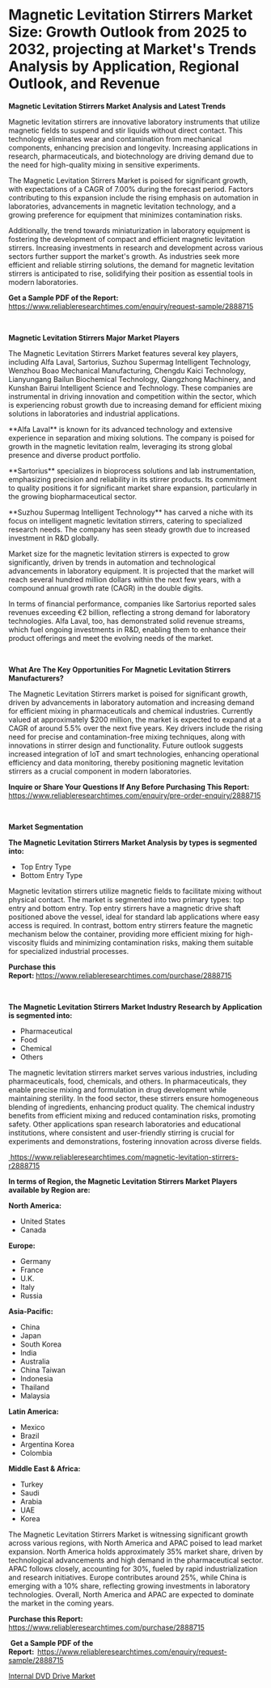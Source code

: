 <p><h1>Magnetic Levitation Stirrers Market Size: Growth Outlook from 2025 to 2032, projecting at Market's Trends Analysis by Application, Regional Outlook, and Revenue</h1></p><p><strong>Magnetic Levitation Stirrers Market Analysis and Latest Trends</strong></p>
<p><p>Magnetic levitation stirrers are innovative laboratory instruments that utilize magnetic fields to suspend and stir liquids without direct contact. This technology eliminates wear and contamination from mechanical components, enhancing precision and longevity. Increasing applications in research, pharmaceuticals, and biotechnology are driving demand due to the need for high-quality mixing in sensitive experiments.</p><p>The Magnetic Levitation Stirrers Market is poised for significant growth, with expectations of a CAGR of 7.00% during the forecast period. Factors contributing to this expansion include the rising emphasis on automation in laboratories, advancements in magnetic levitation technology, and a growing preference for equipment that minimizes contamination risks.</p><p>Additionally, the trend towards miniaturization in laboratory equipment is fostering the development of compact and efficient magnetic levitation stirrers. Increasing investments in research and development across various sectors further support the market's growth. As industries seek more efficient and reliable stirring solutions, the demand for magnetic levitation stirrers is anticipated to rise, solidifying their position as essential tools in modern laboratories.</p></p>
<p><strong>Get a Sample PDF of the Report:&nbsp;</strong> <a href="https://www.reliableresearchtimes.com/enquiry/request-sample/2888715?utm_campaign=3137&utm_medium=2&utm_source=Github&utm_content=ia&utm_term=14032025&utm_id=magnetic-levitation-stirrers">https://www.reliableresearchtimes.com/enquiry/request-sample/2888715</a></p>
<p>&nbsp;</p>
<p><strong>Magnetic Levitation Stirrers Major Market Players</strong></p>
<p><p>The Magnetic Levitation Stirrers Market features several key players, including Alfa Laval, Sartorius, Suzhou Supermag Intelligent Technology, Wenzhou Boao Mechanical Manufacturing, Chengdu Kaici Technology, Lianyungang Bailun Biochemical Technology, Qiangzhong Machinery, and Kunshan Bairui Intelligent Science and Technology. These companies are instrumental in driving innovation and competition within the sector, which is experiencing robust growth due to increasing demand for efficient mixing solutions in laboratories and industrial applications.</p><p>**Alfa Laval** is known for its advanced technology and extensive experience in separation and mixing solutions. The company is poised for growth in the magnetic levitation realm, leveraging its strong global presence and diverse product portfolio. </p><p>**Sartorius** specializes in bioprocess solutions and lab instrumentation, emphasizing precision and reliability in its stirrer products. Its commitment to quality positions it for significant market share expansion, particularly in the growing biopharmaceutical sector.</p><p>**Suzhou Supermag Intelligent Technology** has carved a niche with its focus on intelligent magnetic levitation stirrers, catering to specialized research needs. The company has seen steady growth due to increased investment in R&D globally.</p><p>Market size for the magnetic levitation stirrers is expected to grow significantly, driven by trends in automation and technological advancements in laboratory equipment. It is projected that the market will reach several hundred million dollars within the next few years, with a compound annual growth rate (CAGR) in the double digits.</p><p>In terms of financial performance, companies like Sartorius reported sales revenues exceeding €2 billion, reflecting a strong demand for laboratory technologies. Alfa Laval, too, has demonstrated solid revenue streams, which fuel ongoing investments in R&D, enabling them to enhance their product offerings and meet the evolving needs of the market.</p></p>
<p>&nbsp;</p>
<p><strong>What Are The Key Opportunities For Magnetic Levitation Stirrers Manufacturers?</strong></p>
<p><p>The Magnetic Levitation Stirrers market is poised for significant growth, driven by advancements in laboratory automation and increasing demand for efficient mixing in pharmaceuticals and chemical industries. Currently valued at approximately $200 million, the market is expected to expand at a CAGR of around 5.5% over the next five years. Key drivers include the rising need for precise and contamination-free mixing techniques, along with innovations in stirrer design and functionality. Future outlook suggests increased integration of IoT and smart technologies, enhancing operational efficiency and data monitoring, thereby positioning magnetic levitation stirrers as a crucial component in modern laboratories.</p></p>
<p><strong>Inquire or Share Your Questions If Any Before Purchasing This Report:</strong> <a href="https://www.reliableresearchtimes.com/enquiry/pre-order-enquiry/2888715?utm_campaign=3137&utm_medium=2&utm_source=Github&utm_content=ia&utm_term=14032025&utm_id=magnetic-levitation-stirrers">https://www.reliableresearchtimes.com/enquiry/pre-order-enquiry/2888715</a></p>
<p>&nbsp;</p>
<p><strong>Market Segmentation</strong></p>
<p><strong>The Magnetic Levitation Stirrers Market Analysis by types is segmented into:</strong></p>
<p><ul><li>Top Entry Type</li><li>Bottom Entry Type</li></ul></p>
<p><p>Magnetic levitation stirrers utilize magnetic fields to facilitate mixing without physical contact. The market is segmented into two primary types: top entry and bottom entry. Top entry stirrers have a magnetic drive shaft positioned above the vessel, ideal for standard lab applications where easy access is required. In contrast, bottom entry stirrers feature the magnetic mechanism below the container, providing more efficient mixing for high-viscosity fluids and minimizing contamination risks, making them suitable for specialized industrial processes.</p></p>
<p><strong>Purchase this Report:&nbsp;</strong><a href="https://www.reliableresearchtimes.com/purchase/2888715?utm_campaign=3137&utm_medium=2&utm_source=Github&utm_content=ia&utm_term=14032025&utm_id=magnetic-levitation-stirrers">https://www.reliableresearchtimes.com/purchase/2888715</a></p>
<p>&nbsp;</p>
<p><strong>The Magnetic Levitation Stirrers Market Industry Research by Application is segmented into:</strong></p>
<p><ul><li>Pharmaceutical</li><li>Food</li><li>Chemical</li><li>Others</li></ul></p>
<p><p>The magnetic levitation stirrers market serves various industries, including pharmaceuticals, food, chemicals, and others. In pharmaceuticals, they enable precise mixing and formulation in drug development while maintaining sterility. In the food sector, these stirrers ensure homogeneous blending of ingredients, enhancing product quality. The chemical industry benefits from efficient mixing and reduced contamination risks, promoting safety. Other applications span research laboratories and educational institutions, where consistent and user-friendly stirring is crucial for experiments and demonstrations, fostering innovation across diverse fields.</p></p>
<p><a href="https://www.reliableresearchtimes.com/magnetic-levitation-stirrers-r2888715?utm_campaign=3137&utm_medium=2&utm_source=Github&utm_content=ia&utm_term=14032025&utm_id=magnetic-levitation-stirrers">&nbsp;https://www.reliableresearchtimes.com/magnetic-levitation-stirrers-r2888715</a></p>
<p><strong>In terms of Region, the Magnetic Levitation Stirrers Market Players available by Region are:</strong></p>
<p>
    <p> <strong> North America: </strong>
        <ul>
            <li>United States</li>
            <li>Canada</li>
        </ul>
        </p> 
    <p> <strong> Europe: </strong>
        <ul>
            <li>Germany</li>
            <li>France</li>
            <li>U.K.</li>
            <li>Italy</li>
            <li>Russia</li>
        </ul>
        </p> 
    <p> <strong> Asia-Pacific: </strong>
        <ul>
            <li>China</li>
            <li>Japan</li>
            <li>South Korea</li>
            <li>India</li>
            <li>Australia</li>
            <li>China Taiwan</li>
            <li>Indonesia</li>
            <li>Thailand</li>
            <li>Malaysia</li>
        </ul>
        </p> 
    <p> <strong> Latin America: </strong>
        <ul>
            <li>Mexico</li>
            <li>Brazil</li>
            <li>Argentina Korea</li>
            <li>Colombia</li>
        </ul>
        </p> 
    <p> <strong> Middle East & Africa: </strong>
        <ul>
            <li>Turkey</li>
            <li>Saudi</li>
            <li>Arabia</li>
            <li>UAE</li>
            <li>Korea</li>
        </ul>
    </p>
    </p>
<p><p>The Magnetic Levitation Stirrers Market is witnessing significant growth across various regions, with North America and APAC poised to lead market expansion. North America holds approximately 35% market share, driven by technological advancements and high demand in the pharmaceutical sector. APAC follows closely, accounting for 30%, fueled by rapid industrialization and research initiatives. Europe contributes around 25%, while China is emerging with a 10% share, reflecting growing investments in laboratory technologies. Overall, North America and APAC are expected to dominate the market in the coming years.</p></p>
<p><strong>Purchase this Report: </strong><a href="https://www.reliableresearchtimes.com/purchase/2888715?utm_campaign=3137&utm_medium=2&utm_source=Github&utm_content=ia&utm_term=14032025&utm_id=magnetic-levitation-stirrers">https://www.reliableresearchtimes.com/purchase/2888715</a></p>
<p>&nbsp;<strong>Get a Sample PDF of the Report:&nbsp;&nbsp;</strong><a href="https://www.reliableresearchtimes.com/enquiry/request-sample/2888715?utm_campaign=3137&utm_medium=2&utm_source=Github&utm_content=ia&utm_term=14032025&utm_id=magnetic-levitation-stirrers">https://www.reliableresearchtimes.com/enquiry/request-sample/2888715</a></p>
<p><strong></strong></p>
<p><p><a href="https://github.com/miottaredlin79/Market-Research-Report-List-1/blob/main/internal-dvd-drive-market.md?utm_campaign=3137&utm_medium=2&utm_source=Github&utm_content=ia&utm_term=14032025&utm_id=magnetic-levitation-stirrers">Internal DVD Drive Market</a></p></p>